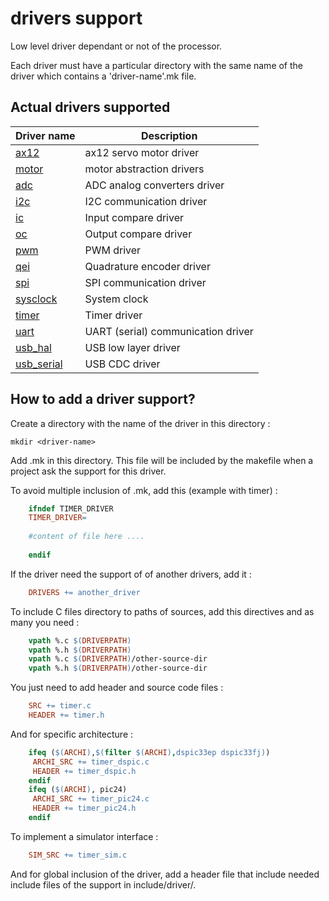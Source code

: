 # drivers support

Low level driver dependant or not of the processor.

Each driver must have a particular directory with the same name of the driver which contains a 'driver-name'.mk file.

## Actual drivers supported

|Driver name|Description|
|-----------|-----------|
|[ax12](ax12/README.md)|ax12 servo motor driver|
|[motor](motor/README.md)|motor abstraction drivers|
|[adc](adc/README.md)|ADC analog converters driver|
|[i2c](i2c/README.md)|I2C communication driver|
|[ic](ic/README.md)|Input compare driver|
|[oc](oc/README.md)|Output compare driver|
|[pwm](pwm/README.md)|PWM driver|
|[qei](qei/README.md)|Quadrature encoder driver|
|[spi](spi/README.md)|SPI communication driver|
|[sysclock](sysclock/README.md)|System clock|
|[timer](timer/README.md)|Timer driver|
|[uart](uart/README.md)|UART (serial) communication driver|
|[usb_hal](usb_hal/README.md)|USB low layer driver|
|[usb_serial](usb_serial/README.md)|USB CDC driver|

## How to add a driver support?
Create a directory with the name of the driver in this directory :

	mkdir <driver-name>

Add <driver-name>.mk in this directory. This file will be included by the makefile when a project ask the support for this driver.

To avoid multiple inclusion of <driver-name>.mk, add this (example with timer) :

```Makefile
	ifndef TIMER_DRIVER
	TIMER_DRIVER=
	
	#content of file here ....
	
	endif
```

If the driver need the support of of another drivers, add it :

```Makefile
	DRIVERS += another_driver
```

To include C files directory to paths of sources, add this directives and as many you need :

```Makefile
	vpath %.c $(DRIVERPATH)
	vpath %.h $(DRIVERPATH)
	vpath %.c $(DRIVERPATH)/other-source-dir
	vpath %.h $(DRIVERPATH)/other-source-dir
```

You just need to add header and source code files :

```Makefile
	SRC += timer.c
	HEADER += timer.h
```

And for specific architecture :

```Makefile
	ifeq ($(ARCHI),$(filter $(ARCHI),dspic33ep dspic33fj))
	 ARCHI_SRC += timer_dspic.c
	 HEADER += timer_dspic.h
	endif
	ifeq ($(ARCHI), pic24)
	 ARCHI_SRC += timer_pic24.c
	 HEADER += timer_pic24.h
	endif
```

To implement a simulator interface :

```Makefile
	SIM_SRC += timer_sim.c
```

And for global inclusion of the driver, add a header file that include needed include files of the support in include/driver/.
